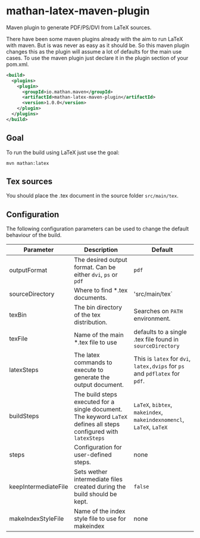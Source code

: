 # mathan-latex-maven-plugin
Maven plugin to generate PDF/PS/DVI from LaTeX sources.

There have been some maven plugins already with the aim to run LaTeX with maven. But is was never as easy as it should be.
So this maven plugin changes this as the plugin will assume a lot of defaults for the main use cases. To use the maven plugin just declare it in the plugin section of your pom.xml.

```xml
<build>
  <plugins>
    <plugin>
      <groupId>io.mathan.maven</groupId>
      <artifactId>mathan-latex-maven-plugin</artifactId>
      <version>1.0.0</version>
    </plugin>
  </plugins>
</build>
```

Goal
----
To run the build using LaTeX just use the goal:
```
mvn mathan:latex
```

Tex sources
-----------
You should place the .tex document in the source folder `src/main/tex`. 

Configuration
-------------
The following configuration parameters can be used to change the default behaviour of the build.

Parameter|Description|Default
---------|-----------|-------
outputFormat|The desired output format. Can be either `dvi`, `ps` or `pdf`|`pdf`
sourceDirectory|Where to find *.tex documents.|'src/main/tex`
texBin|The bin directory of the tex distribution.|Searches on `PATH` environment.
texFile|Name of the main *.tex file to use| defaults to a single .tex file found in `sourceDirectory`
latexSteps|The latex commands to execute to generate the output document.|This is `latex` for `dvi`, `latex,dvips` for `ps` and `pdflatex` for `pdf`.
buildSteps|The build steps executed for a single document. The keyword `LaTeX` defines all steps configured with `latexSteps`|`LaTeX`, `bibtex`, `makeindex`, `makeindexnomencl`, `LaTeX`, `LaTeX`
steps|Configuration for user-defined steps.| none
keepIntermediateFile|Sets wether intermediate files created during the build should be kept.|`false`
makeIndexStyleFile|Name of the index style file to use for makeindex| none


